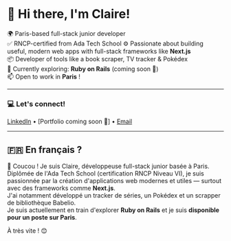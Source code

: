 # 👋 Hi there, I'm Claire!

🌍 Paris-based full-stack junior developer  
✅ RNCP-certified from Ada Tech School 
⚙️ Passionate about building useful, modern web apps with full-stack frameworks like **Next.js**  
📦 Developer of tools like a book scraper, TV tracker & Pokédex  
🔧 Currently exploring: **Ruby on Rails** (coming soon 👀)  
📫 Open to work in **Paris** !

---

### 💻 Let's connect!  
[LinkedIn](https://www.linkedin.com/in/claire-sztejnberg) • [Portfolio coming soon 🚧] • [Email](mailto:claireszt@gmail.com)  

---

## 🇫🇷 En français ?

👋 Coucou ! Je suis Claire, développeuse full-stack junior basée à Paris.  
Diplômée de l'Ada Tech School (certification RNCP Niveau VI), je suis passionnée par la création d'applications web modernes et utiles — surtout avec des frameworks comme **Next.js**.  
J'ai notamment développé un tracker de séries, un Pokédex et un scrapper de bibliothèque Babelio.  
Je suis actuellement en train d'explorer **Ruby on Rails** et je suis **disponible pour un poste sur Paris**.

À très vite ! 😊
